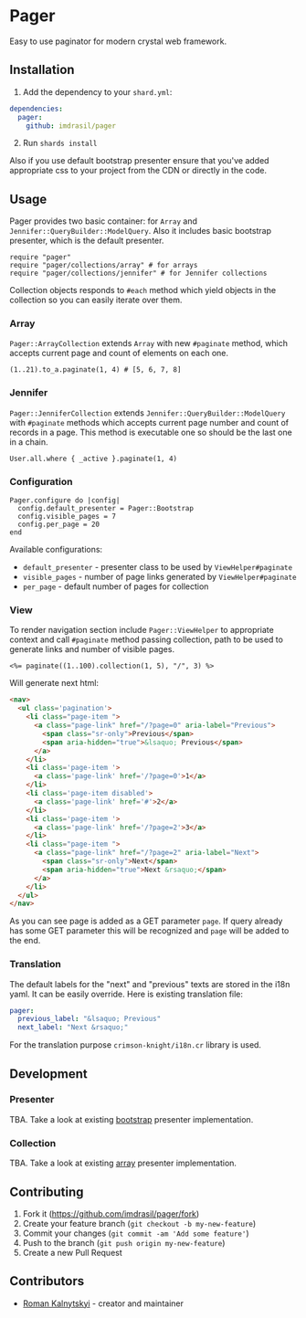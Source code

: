 # Pager

Easy to use paginator for modern crystal web framework.

## Installation

1. Add the dependency to your `shard.yml`:
```yaml
dependencies:
  pager:
    github: imdrasil/pager
```

2. Run `shards install`

Also if you use default bootstrap presenter ensure that you've added appropriate css to your project from the CDN or directly in the code.

## Usage

Pager provides two basic container: for `Array` and `Jennifer::QueryBuilder::ModelQuery`. Also it includes basic bootstrap presenter, which is the default presenter.

```crystal
require "pager"
require "pager/collections/array" # for arrays
require "pager/collections/jennifer" # for Jennifer collections
```

Collection objects responds to `#each` method which yield objects in the collection so you can easily iterate over them.

### Array

`Pager::ArrayCollection` extends `Array` with new `#paginate` method, which accepts current page and count of elements on each one.

```crystal
(1..21).to_a.paginate(1, 4) # [5, 6, 7, 8]
```

### Jennifer

`Pager::JenniferCollection` extends `Jennifer::QueryBuilder::ModelQuery` with `#paginate` methods which accepts current page number and count of records in a page. This method is executable one so should be the last one in a chain.

```crystal
User.all.where { _active }.paginate(1, 4)
```

### Configuration

```crystal
Pager.configure do |config|
  config.default_presenter = Pager::Bootstrap
  config.visible_pages = 7
  config.per_page = 20
end
```

Available configurations:

* `default_presenter` - presenter class to be used by `ViewHelper#paginate`
* `visible_pages` - number of page links generated by `ViewHelper#paginate`
* `per_page` - default number of pages for collection

### View

To render navigation section include `Pager::ViewHelper` to appropriate context and call `#paginate` method passing collection, path to be used to generate links and number of visible pages.

```erb
<%= paginate((1..100).collection(1, 5), "/", 3) %>
```

Will generate next html:

```html
<nav>
  <ul class='pagination'>
    <li class="page-item ">
      <a class="page-link" href="/?page=0" aria-label="Previous">
        <span class="sr-only">Previous</span>
        <span aria-hidden="true">&lsaquo; Previous</span>
      </a>
    </li>
    <li class='page-item '>
      <a class='page-link' href='/?page=0'>1</a>
    </li>
    <li class='page-item disabled'>
      <a class='page-link' href='#'>2</a>
    </li>
    <li class='page-item '>
      <a class='page-link' href='/?page=2'>3</a>
    </li>
    <li class="page-item ">
      <a class="page-link" href="/?page=2" aria-label="Next">
        <span class="sr-only">Next</span>
        <span aria-hidden="true">Next &rsaquo;</span>
      </a>
    </li>
  </ul>
</nav>
```

As you can see page is added as a GET parameter `page`. If query already has some GET parameter this will be recognized and `page` will be added to the end.

### Translation

The default labels for the "next" and "previous" texts are stored in the i18n yaml. It can be easily override. Here is existing translation file:

```yaml
pager:
  previous_label: "&lsaquo; Previous"
  next_label: "Next &rsaquo;"
```

For the translation purpose `crimson-knight/i18n.cr` library is used.

## Development

### Presenter

TBA. Take a look at existing [bootstrap](./src/pager/presenters/bootstrap.cr) presenter implementation.

### Collection

TBA. Take a look at existing [array](./src/pager/collections/array.cr) presenter implementation.

## Contributing

1. Fork it (<https://github.com/imdrasil/pager/fork>)
2. Create your feature branch (`git checkout -b my-new-feature`)
3. Commit your changes (`git commit -am 'Add some feature'`)
4. Push to the branch (`git push origin my-new-feature`)
5. Create a new Pull Request

## Contributors

- [Roman Kalnytskyi](https://github.com/imdrasil) - creator and maintainer
